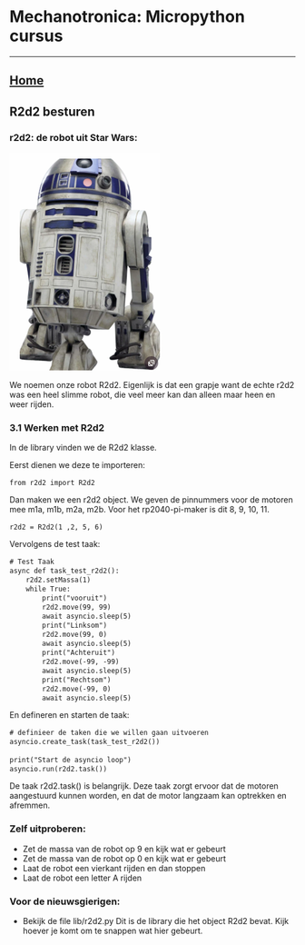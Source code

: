 # Mechanotronica: Micropython cursus
***

## [Home](../micropython-cursus.md)

## R2d2 besturen

### r2d2: de robot uit Star Wars:

![r2d2](../images/r2d2.png)

We noemen onze robot R2d2. Eigenlijk is dat een grapje want de echte r2d2 was een heel slimme robot, die veel meer kan dan alleen maar heen en weer rijden.

### 3.1 Werken met R2d2

In de library vinden we de R2d2 klasse.

Eerst dienen we deze te importeren:

    from r2d2 import R2d2

Dan maken we een r2d2 object. We geven de pinnummers voor de motoren mee m1a, m1b, m2a, m2b.
Voor het rp2040-pi-maker is dit 8, 9, 10, 11.

    r2d2 = R2d2(1 ,2, 5, 6)  

Vervolgens de test taak:

    # Test Taak 
    async def task_test_r2d2():
        r2d2.setMassa(1)
        while True:
            print("vooruit")
            r2d2.move(99, 99)
            await asyncio.sleep(5)
            print("Linksom")
            r2d2.move(99, 0)
            await asyncio.sleep(5)
            print("Achteruit")
            r2d2.move(-99, -99)
            await asyncio.sleep(5)
            print("Rechtsom")
            r2d2.move(-99, 0)
            await asyncio.sleep(5)

En defineren en starten de taak:

    # definieer de taken die we willen gaan uitvoeren
    asyncio.create_task(task_test_r2d2())

    print("Start de asyncio loop")
    asyncio.run(r2d2.task())

De taak r2d2.task() is belangrijk. Deze taak zorgt ervoor dat de motoren aangestuurd kunnen worden, en dat de motor langzaam kan optrekken en afremmen.


### Zelf uitproberen:
  * Zet de massa van de robot op 9 en kijk wat er gebeurt
  * Zet de massa van de robot op 0 en kijk wat er gebeurt
  * Laat de robot een vierkant rijden en dan stoppen
  * Laat de robot een letter A rijden

### Voor de nieuwsgierigen:
  * Bekijk de file lib/r2d2.py Dit is de library  die het object R2d2 bevat. Kijk hoever je komt om te snappen wat hier gebeurt. 
  

